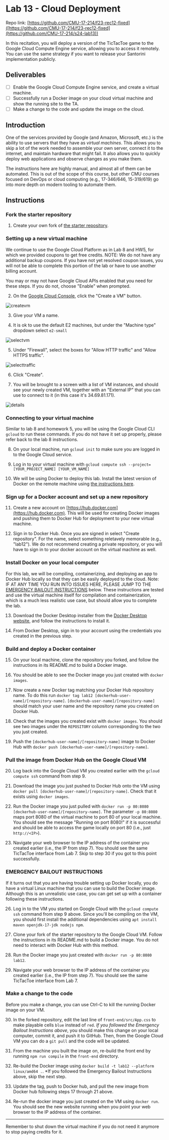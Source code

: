 # Lab 13 - Cloud Deployment

Repo link: [https://github.com/CMU-17-214/f23-rec12-fixed]([https://github.com/CMU-17-214/f23-rec12-fixed](https://github.com/CMU-17-214/s24-lab13))

In this recitation, you will deploy a version of the TicTacToe game to the
Google Cloud Compute Engine service, allowing you to access it remotely. You can use the same strategy if you want to release your Santorini implementation publicly.

## Deliverables
- [ ] Enable the Google Cloud Compute Engine service, and create a virtual machine.
- [ ] Successfully run a Docker image on your cloud virtual machine and show the running site to the TA.
- [ ] Make a change to the code and update the image on the cloud.

## Introduction
One of the services provided by Google (and Amazon, Microsoft, etc.) is the
ability to use servers that they have as _virtual machines_. This allows you to
skip a lot of the work needed to assemble your own server, connect it to the
internet, and maintain hardware that might fail. It also allows you to quickly deploy web applications and observe changes as you make them.

The instructions here are highly manual, and almost all of them can be automated. 
This is out of the scope of this course, but other CMU courses focused on DevOps or cloud computing (e.g., 17-346/646, 15-319/619) go into more depth on modern tooling to automate them.

## Instructions

### Fork the starter repository

1. Create your own fork of [the starter repository](https://github.com/CMU-17-214/f23-rec12-fixed).

### Setting up a new virtual machine
We continue to use the Google Cloud Platform as in Lab 8 and HW5, for which we provided coupons to get free credits. NOTE: We do not have any additional backup coupons. If you have not yet resolved coupon issues, you will not be able to complete this portion of the lab or have to use another billing account. 


You may or may not have Google Cloud APIs enabled that you need for these
steps. If you do not, choose "Enable" when prompted.

2. On the [Google Cloud Console](https://console.cloud.google.com), click the
   "Create a VM" button.

![createvm](images/lab12/create-a-vm.png)

3. Give your VM a name.

4. It is ok to use the default E2 machines, but under the "Machine type"
   dropdown select `e2-small`

![selectvm](images/lab12/select-vm.png)

5. Under "Firewall", select the boxes for "Allow HTTP traffic" and "Allow HTTPS
   traffic".

![selecttraffic](images/lab12/select-traffic.png)

6. Click "Create".

7. You will be brought to a screen with a list of VM instances, and should see
your newly created VM, together with an "External IP" that you can use to
connect to it (in this case it's 34.69.81.171).

![details](images/lab12/details.png)

### Connecting to your virtual machine
Similar to lab 8 and homework 5, you will be using the Google Cloud CLI `gcloud`
to run these commands. If you do not have it set up properly, please refer back
to the lab 8 instructions.

8. On your local machine, run `gcloud init` to make sure you are logged in to
   the Google Cloud service.

9. Log in to your virtual machine with `gcloud compute ssh
   --project=[YOUR_PROJECT_NAME] [YOUR_VM_NAME]`

10. We will be using Docker to deploy this lab. Install the latest version of
   Docker on the remote machine using [the instructions
   here](https://docs.docker.com/engine/install/debian/#install-using-the-repository).

### Sign up for a Docker account and set up a new repository

11. Create a new account on [https://hub.docker.com](https://hub.docker.com). This will be used for
creating Docker images and pushing them to Docker Hub for deployment to your new
virtual machine.

12. Sign in to Docker Hub. Once you are signed in select "Create repository". For
the name, select something reletavely memorable (e.g., "lab12"). We do not
recommend creating a private repository, or you will have to sign in to your
docker account on the virtual machine as well.

### Install Docker on your local computer

For this lab, we will be compiling, containerizing, and deploying an app to
Docker Hub locally so that they can be easily deployed to the cloud. Note: IF AT
ANY TIME YOU RUN INTO ISSUES HERE, PLEASE JUMP TO THE [EMERGENCY BAILOUT
INSTRUCTIONS](#emergency-bailout-instructions) below. These instructions are
tested and use the virtual machine itself for compilation and containerization,
which is a much less realistic use case, but should allow you to complete the lab.

13. Download the Docker Desktop installer from the [Docker Desktop
website](https://docs.docker.com/desktop/), and follow the instructions to
install it.

14. From Docker Desktop, sign in to your account using the credentials you
created in the previous step.

### Build and deploy a Docker container
15. On your local machine, clone the repository you forked, and follow the instructions in its README.md to build a Docker image.

16. You should be able to see the Docker image you just created with `docker images`.

17. Now create a new Docker tag matching your Docker Hub repository name. To do this run
`docker tag lab12
[dockerhub-user-name]/[repository-name]`. `[dockerhub-user-name]/[repository-name]`
should match your user name and the repository name you created on Docker Hub.

18. Check that the images you created exist with `docker images`. You should see
two images under the `REPOSITORY` column corresponding to the two you just
created.

19. Push the `[dockerhub-user-name]/[repository-name]` image to Docker Hub with
`docker push [dockerhub-user-name]/[repository-name]`.


### Pull the image from Docker Hub on the Google Cloud VM
20. Log back into the Google Cloud VM you created earlier with the `gcloud compute ssh` command from step 9.

21. Download the image you just pushed to Docker Hub onto the VM using `docker pull
[dockerhub-user-name]/[repository-name]`. Check that it exists using `docker
images`.

24. Run the Docker image you just pulled with `docker run -p 80:8080
[dockerhub-user-name]/[repository-name]`. The parameter `-p 80:8080` maps port 8080 of the virtual machine to port 80 of your local machine. You should see the message "Running on
port 8080!" if it is successful and should be able to access the game locally on port 80 (i.e., just `http://<IP>`).

25. Navigate your web browser to the IP address of the container you created
earlier (i.e., the IP from step 7). You should see the same TicTacToe interface from Lab 7. Skip to step 30 if you got to this point successfully.

### EMERGENCY BAILOUT INSTRUCTIONS

If it turns out that you are having trouble setting up Docker locally, you do
have a virtual Linux machine that you can use to build the Docker
image. Although this is an unrealistic use case, you can get set up with a
container following these instructions.

26. Log in to the VM you started on Google Cloud with the `gcloud compute ssh` command from step 9 above. Since you'll be compiling on
the VM, you should first install the additional dependencies using `apt install
maven openjdk-17-jdk nodejs npm`.

27. Clone your fork of the starter repository to the Google Cloud VM. Follow the instructions in its README.md to build a Docker image. You do not need to interact with Docker Hub with this method.

28. Run the Docker image you just created with `docker run -p 80:8080 lab12`.

29. Navigate your web browser to the IP address of the container you created earlier (i.e., the IP from step 7). You should see the same TicTacToe interface from Lab 7.

### Make a change to the code
Before you make a change, you can use Ctrl-C to kill the running Docker image on your VM.

30. In the forked repository, edit the last line of `front-end/src/App.css` to make playable cells `blue` instead of `red`. 
*If you followed the Emergency Bailout Instructions above*, you should make this change on your local computer, commit it, and push it to GitHub. Then, from the Google Cloud VM you can do a `git pull` and the code will be updated.

31. From the machine you built the image on, re-build the front end by running `npm run compile` in the `front-end` directory.

32. Re-build the Docker image using `docker build -t lab12 --platform linux/amd64 .`. *If you followed the Emergency Bailout Instructions above, skip the next step.

33. Update the tag, push to Docker hub, and pull the new image from Docker hub following steps 17 through 21 above.

34. Re-run the docker image you just created on the VM using `docker run`. You should see the new website running when you point your web browser to the IP address of the container.

---

Remember to shut down the virtual machine if you do not need it anymore to stop paying credits for it.
